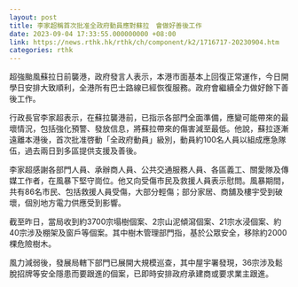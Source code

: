 ```yaml
---
layout: post
title: 李家超稱首次批准全政府動員應對蘇拉　會做好善後工作
date: 2023-09-04 17:33:55.000000000 +08:00
link: https://news.rthk.hk/rthk/ch/component/k2/1716717-20230904.htm
categories: rthk
---
```


超強颱風蘇拉日前襲港，政府發言人表示，本港市面基本上回復正常運作，今日開學日安排大致順利，全港所有巴士路線已經恢復服務。政府會繼續全力做好餘下善後工作。
 
行政長官李家超表示，在蘇拉襲港前，已指示各部門全面準備，應變可能帶來的最壞情況，包括強化預警、發放信息，將蘇拉帶來的傷害減至最低。他說，蘇拉逐漸遠離本港後，首次批准啓動「全政府動員」級別，動員約100名人員以組成應急隊伍，過去兩日到多區提供支援及善後。
 
李家超感謝各部門人員、承辦商人員、公共交通服務人員、各區義工、關愛隊及傳媒工作者，在風暴下堅守崗位。他又向受傷市民及救援人員表示慰問。風暴期間，共有86名市民、包括救援人員受傷，大部分輕傷；部分家居、商舖及樓宇受到破壞，個別地方電力供應受到影響。

截至昨日，當局收到約3700宗塌樹個案、2宗山泥傾瀉個案、21宗水浸個案、約40宗涉及棚架及窗戶等個案。其中樹木管理部門指，基於公眾安全，移除約2000棵危險樹木。

風力減弱後，發展局轄下部門已展開大規模巡查，其中屋宇署發現，36宗涉及鬆脫招牌等安全隱患而要跟進的個案，已即時安排政府承建商或要求業主跟進。
